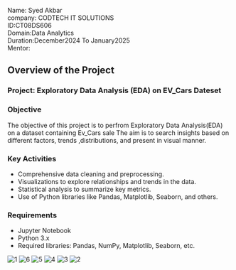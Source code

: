 Name: Syed Akbar <br>
company: CODTECH IT SOLUTIONS <br>
ID:CT08DS606 <br>
Domain:Data Analytics <br>
Duration:December2024 To January2025 <br>
Mentor:

## Overview of the Project 
### Project: Exploratory Data Analysis (EDA) on EV_Cars Dateset
### Objective 
The objective of this project is to perfrom Exploratory Data Analysis(EDA) on a dataset containing Ev_Cars sale 
The aim is to search insights based on different factors, trends ,distributions, and present in visual manner. <br>

### Key Activities
* Comprehensive data cleaning and preprocessing.
* Visualizations to explore relationships and trends in the data.
* Statistical analysis to summarize key metrics.
* Use of Python libraries like Pandas, Matplotlib, Seaborn, and others.

###  Requirements
* Jupyter Notebook
* Python 3.x
* Required libraries: Pandas, NumPy, Matplotlib, Seaborn, etc.

![1](https://github.com/user-attachments/assets/0a83a053-803c-424f-a507-7b002b81c447)
![6](https://github.com/user-attachments/assets/b9b53926-147b-4683-bc98-f43d15fd8e6c)
![5](https://github.com/user-attachments/assets/f9dd7ef9-ec0b-431e-b1bb-83239290be93)
![4](https://github.com/user-attachments/assets/8b74610b-0155-495c-8b3b-97c1cead54b0)
![3](https://github.com/user-attachments/assets/907b4890-61b8-448c-81ab-7563d6b0b7cd)
![2](https://github.com/user-attachments/assets/2f20ee2b-d7d3-4b3c-aa06-e0d4d8b0978e)


  


